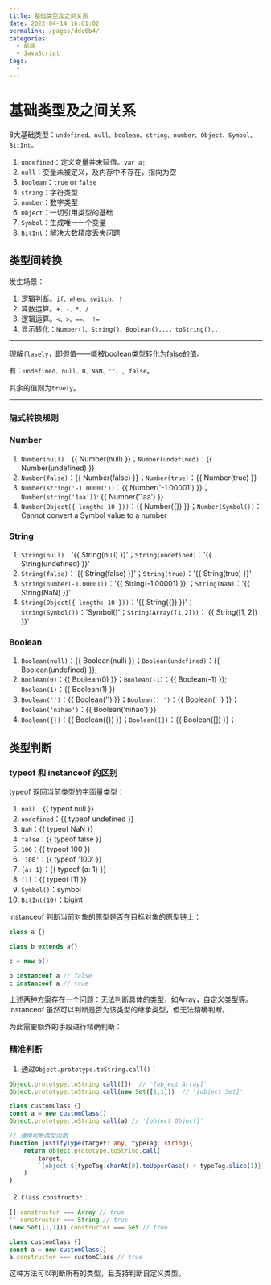 ```yaml
---
title: 基础类型及之间关系
date: 2022-04-14 16:01:02
permalink: /pages/ddc6b4/
categories:
  - 前端
  - JavaScript
tags:
  - 
---
```


# 基础类型及之间关系

8大基础类型：`undefined、null、boolean、string、number、Object、Symbol、BitInt`。

1. `undefined`：定义变量并未赋值。`var a;`
2. `null`：变量未被定义，及内存中不存在，指向为空
3. `boolean`：`true` or `false`
4. `string`：字符类型
5. `number`：数字类型
6. `Object`：一切引用类型的基础
7. `Symbol`：生成唯一一个变量
8. `BitInt`：解决大数精度丢失问题

## 类型间转换

发生场景：

1. 逻辑判断。`if、when、switch、！`
2. 算数运算。`+、-、*、/`
3. 逻辑运算。`<、>、==、 !=`
4. 显示转化：`Number()、String()、Boolean()...，toString()...`

---

理解`flasely`，即假值——能被boolean类型转化为false的值。

有：`undefined、null、0、NaN、''、, false`。

其余的值则为`truely`。

---

### 隐式转换规则

### Number

1. `Number(null)`：{{ Number(null) }}；`Number(undefined)`：{{ Number(undefined) }} 
2. `Number(false)`：{{ Number(false) }}；`Number(true)`：{{ Number(true) }}
3. `Number(string('-1.00001'))`：{{ Number('-1.00001') }}；`Number(string('1aa'))`: {{ Number('1aa') }}
4. `Number(Object({ length: 10 }))`：{{ Number({}) }}；`Number(Symbol())`：Cannot convert a Symbol value to a number

### String

1. `String(null)`：'{{ String(null) }}'；`String(undefined)`：'{{ String(undefined) }}'
2. `String(false)`：'{{ String(false) }}'；`String(true)`：'{{ String(true) }}'
3. `String(number(-1.00001))`：'{{ String(-1.00001) }}'；`String(NaN)`：'{{ String(NaN) }}'
4. `String(Object({ length: 10 }))`：'{{ String({}) }}'；`String(Symbol())`：'Symbol()'；`String(Array([1,2]))`：'{{ String([1, 2]) }}'

### Boolean

1. `Boolean(null)`：{{ Boolean(null) }}；`Boolean(undefined)`：{{ Boolean(undefined) }};
2. `Boolean(0)`：{{ Boolean(0) }}；`Boolean(-1)`：{{ Boolean(-1) }}; `Boolean(1)`：{{ Boolean(1) }}
3. `Boolean('')`：{{ Boolean('') }}；`Boolean(' ')`：{{ Boolean(' ') }}；`Boolean('nihao')`：{{ Boolean('nihao') }}
4. `Boolean({})`：{{ Boolean({}) }}；`Boolean([])`：{{ Boolean([]) }}；

## 类型判断

### typeof 和 instanceof 的区别

typeof 返回当前类型的字面量类型：

1. `null`：{{ typeof null }}
2. `undefined`：{{ typeof undefined }}
3. `NaN`：{{ typeof NaN }}
4. `false`：{{ typeof false }}
5. `100`：{{ typeof 100 }}
6. `'100'`：{{ typeof '100' }}
7. `{a: 1}`：{{ typeof {a: 1} }}
8. `[1]`：{{ typeof [1] }}
9. `Symbol()`：symbol
10. `BitInt(10)`：bigint

instanceof 判断当前对象的原型是否在目标对象的原型链上：

```javascript
class a {}

class b extends a{}

c = new b()

b instanceof a // false
c instanceof a // true
```

上述两种方案存在一个问题：无法判断具体的类型，如Array，自定义类型等。instanceof 虽然可以判断是否为该类型的继承类型，但无法精确判断。

为此需要额外的手段进行精确判断：

### 精准判断

1. 通过`Object.prototype.toString.call()`：
```typescript
Object.prototype.toString.call([])  // '[object Array]'
Object.prototype.toString.call(new Set([1,1]))  // '[object Set]'

class customClass {}
const a = new customClass()
Object.prototype.toString.call(a) // '[object Object]'

// 通用判断类型函数
function justifyType(target: any, typeTag: string){
    return Object.prototype.toString.call(
        target, 
        `[object ${typeTag.charAt(0).toUpperCase() + typeTag.slice(1)}]`
    )
}
```

2. `Class.constructor`：
```typescript
[].constructor === Array // true
''.constructor === String // true
(new Set([1,1])).constructor === Set // true

class customClass {}
const a = new customClass()
a.constructor === customClass // true
```
这种方法可以判断所有的类型，且支持判断自定义类型。
